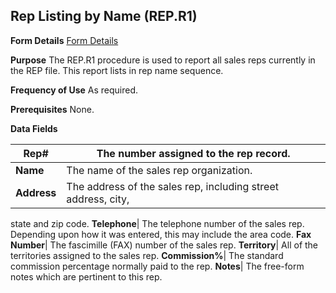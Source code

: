 ## Rep Listing by Name (REP.R1)
<PageHeader />

**Form Details**
[Form Details](../REP-R1-1/README.md)

**Purpose**
The REP.R1 procedure is used to report all sales reps currently in the REP
file. This report lists in rep name sequence.

**Frequency of Use**
As required.

**Prerequisites**
None.

**Data Fields**

| **Rep#**    | The number assigned to the rep record.                        |
| ----------- | ------------------------------------------------------------- |
| **Name**    | The name of the sales rep organization.                       |
| **Address** | The address of the sales rep, including street address, city, |
state and zip code.
**Telephone**|  The telephone number of the sales rep. Depending upon how it
was entered, this may include the area code.
**Fax Number**|  The fascimille (FAX) number of the sales rep.
**Territory**|  All of the territories assigned to the sales rep.
**Commission%**|  The standard commission percentage normally paid to the rep.
**Notes**|  The free-form notes which are pertinent to this rep.

<badge text= "Version 8.10.57 " vertical="middle" />

<PageFooter />
